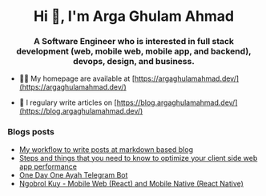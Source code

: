 <h1 align="center">Hi 👋, I'm Arga Ghulam Ahmad</h1>
<h3 align="center">A Software Engineer who is interested in full stack development (web, mobile web, mobile app, and backend), devops, design, and business.</h3>

- 👨‍💻 My homepage are available at [https://argaghulamahmad.dev/](https://argaghulamahmad.dev/)

- 📝 I regulary write articles on [https://blog.argaghulamahmad.dev/](https://blog.argaghulamahmad.dev/)

### Blogs posts
<!-- BLOG-POST-LIST:START -->
- [My workflow to write posts at markdown based blog](https://blog.argaghulamahmad.dev/workflow-to-write-posts-at-markdown-based-blog/)
- [Steps and things that you need to know to optimize your client side web app performance](https://blog.argaghulamahmad.dev/steps-and-things-that-needed-to-know-to-optimize-your-client-side-web-app-performance/)
- [One Day One Ayah Telegram Bot](https://blog.argaghulamahmad.dev/one-day-one-ayah-telegram-bot/)
- [Ngobrol Kuy - Mobile Web (React) and Mobile Native (React Native)](https://blog.argaghulamahmad.dev/ngobrol-kuy/)
<!-- BLOG-POST-LIST:END -->
